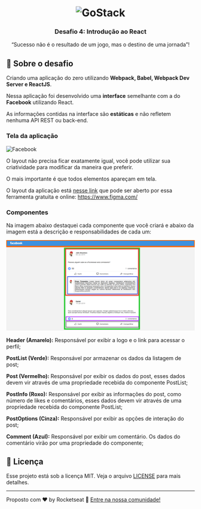<h1 align="center">
    <img alt="GoStack" src="https://rocketseat-cdn.s3-sa-east-1.amazonaws.com/bootcamp-header.png" width="200px" />
</h1>

<h3 align="center">
  Desafio 4: Introdução ao React
</h3>

<p align="center">“Sucesso não é o resultado de um jogo, mas o destino de uma jornada”!</blockquote>

## :rocket: Sobre o desafio

Criando uma aplicação do zero utilizando **Webpack, Babel, Webpack Dev Server e ReactJS**.

Nessa aplicação foi desenvolvido uma **interface** semelhante com a do **Facebook** utilizando React.

As informações contidas na interface são **estáticas** e não refletem nenhuma API REST ou back-end.

### Tela da aplicação

![Facebook](.github/facebook.png)

O layout não precisa ficar exatamente igual, você pode utilizar sua criatividade para modificar da maneira que preferir.

O mais importante é que todos elementos apareçam em tela.

O layout da aplicação está [nesse link](.github/layout.sketch) que pode ser aberto por essa ferramenta gratuita e online: https://www.figma.com/

### Componentes

Na imagem abaixo destaquei cada componente que você criará e abaixo da imagem está a descrição e responsabilidades de cada um:

![Componentes](https://github.com/MateuVieira/bootcamp-gostack-desafio-04/blob/master/src/assets/frontend.png)

**Header (Amarelo):** Responsável por exibir a logo e o link para acessar o perfil;

**PostList (Verde):** Responsável por armazenar os dados da listagem de post;

**Post (Vermelho):** Responsável por exibir os dados do post, esses dados devem vir através de uma propriedade recebida do componente PostList;

**PostInfo (Roxo):** Responsável por exibir as informações do post, como número de likes e comentários, esses dados devem vir através de uma propriedade recebida do componente PostList;

**PostOptions (Cinza):** Responsável por exibir as opções de interação do post;

**Comment (Azul):** Responsável por exibir um comentário. Os dados do comentário virão por uma propriedade do componente; 

## :memo: Licença

Esse projeto está sob a licença MIT. Veja o arquivo [LICENSE](LICENSE.md) para mais detalhes.

---

Proposto com ♥ by Rocketseat :wave: [Entre na nossa comunidade!](https://discordapp.com/invite/gCRAFhc)
